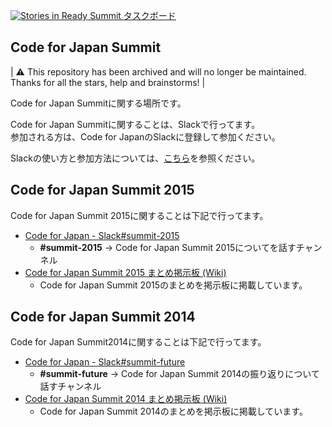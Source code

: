 [![Stories in Ready](https://badge.waffle.io/codeforjapan/governance.png?label=ready&title=Ready) Summit タスクボード](https://waffle.io/codeforjapan/summit)

Code for Japan Summit
-----
| ⚠️ This repository has been archived and will no longer be maintained. Thanks for all the stars, help and brainstorms! |

Code for Japan Summitに関する場所です。

Code for Japan Summitに関することは、Slackで行ってます。  
参加される方は、Code for JapanのSlackに登録して参加ください。

Slackの使い方と参加方法については、[こちら][1]を参照ください。

[1]:https://github.com/codeforjapan/noticeboard/wiki#slack

Code for Japan Summit 2015
------------

Code for Japan Summit 2015に関することは下記で行ってます。

* [Code for Japan - Slack#summit-2015][5]
    - **#summit-2015** -> Code for Japan Summit 2015についてを話すチャンネル
* [Code for Japan Summit 2015 まとめ掲示板 (Wiki)][6]
  - Code for Japan Summit 2015のまとめを掲示板に掲載しています。

[5]:https://cfj.slack.com/messages/summit-2015/
[6]:https://github.com/codeforjapan/summit/wiki/Code-for-Japan-Summit-2015-%E3%81%BE%E3%81%A8%E3%82%81%E6%8E%B2%E7%A4%BA%E6%9D%BF-(Wiki)

Code for Japan Summit 2014
------------

Code for Japan Summit2014に関することは下記で行ってます。

* [Code for Japan - Slack#summit-future][3]
    - **#summit-future** -> Code for Japan Summit 2014の振り返りについて話すチャンネル
* [Code for Japan Summit 2014 まとめ掲示板 (Wiki)][4]
    - Code for Japan Summit 2014のまとめを掲示板に掲載しています。

[3]:https://cfj.slack.com/messages/summit-future/
[4]:https://github.com/codeforjapan/summit/wiki/Code-for-Japan-Summit-2014-%E3%81%BE%E3%81%A8%E3%82%81%E6%8E%B2%E7%A4%BA%E6%9D%BF-(Wiki)

